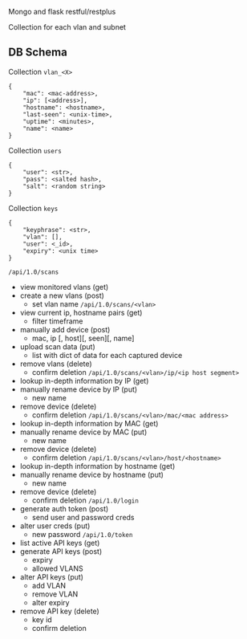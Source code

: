 Mongo and flask restful/restplus

Collection for each vlan and subnet

## DB Schema
Collection `vlan_<X>`
```
{
    "mac": <mac-address>,
    "ip": [<address>],
    "hostname": <hostname>,
    "last-seen": <unix-time>,
    "uptime": <minutes>,
    "name": <name>
}
```

Collection `users`
```
{
    "user": <str>,
    "pass": <salted hash>,
    "salt": <random string>
}
```

Collection `keys`
```
{
    "keyphrase": <str>,
    "vlan": [],
    "user": <_id>,
    "expiry": <unix time>
}
```

`/api/1.0/scans`
- view monitored vlans (get)
- create a new vlans (post)
    + set vlan name
`/api/1.0/scans/<vlan>`
- view current ip, hostname pairs (get)
    + filter timeframe
- manually add device (post)
    + mac, ip [, host][, seen][, name]
- upload scan data (put)
    + list with dict of data for each captured device
- remove vlans (delete)
    + confirm deletion
`/api/1.0/scans/<vlan>/ip/<ip host segment>`
- lookup in-depth information by IP (get)
- manually rename device by IP (put)
    + new name
- remove device (delete)
    + confirm deletion
`/api/1.0/scans/<vlan>/mac/<mac address>`
- lookup in-depth information by MAC (get)
- manually rename device by MAC (put)
    + new name
- remove device (delete)
    + confirm deletion
`/api/1.0/scans/<vlan>/host/<hostname>`
- lookup in-depth information by hostname (get)
- manually rename device by hostname (put)
    + new name
- remove device (delete)
    + confirm deletion
`/api/1.0/login`
- generate auth token (post)
    + send user and password creds
- alter user creds (put)
    + new password
`/api/1.0/token`
- list active API keys (get)
- generate API keys (post)
    + expiry
    + allowed VLANS
- alter API keys (put)
    + add VLAN
    + remove VLAN
    + alter expiry
- remove API key (delete)
    + key id
    + confirm deletion
